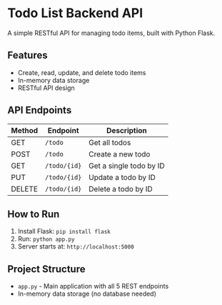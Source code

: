# Todo List Backend API
A simple RESTful API for managing todo items, built with Python Flask.

## Features
- Create, read, update, and delete todo items
- In-memory data storage
- RESTful API design

## API Endpoints

| Method | Endpoint | Description |
|--------|----------|-------------|
| GET | `/todo` | Get all todos |
| POST | `/todo` | Create a new todo |
| GET | `/todo/{id}` | Get a single todo by ID |
| PUT | `/todo/{id}` | Update a todo by ID |
| DELETE | `/todo/{id}` | Delete a todo by ID |

## How to Run

1. Install Flask: `pip install flask`
2. Run: `python app.py`
3. Server starts at: `http://localhost:5000`

##  Project Structure
- `app.py` - Main application with all 5 REST endpoints
- In-memory data storage (no database needed)
  
